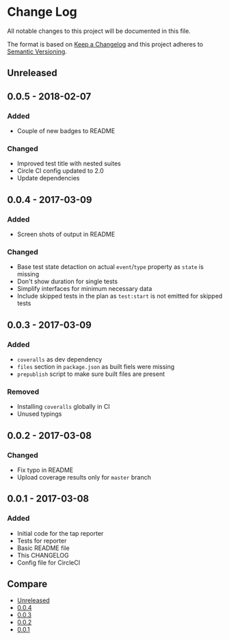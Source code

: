 # Change Log
All notable changes to this project will be documented in this file.

The format is based on [Keep a Changelog](http://keepachangelog.com/)
and this project adheres to [Semantic Versioning](http://semver.org/).

## Unreleased

## 0.0.5 - 2018-02-07
### Added
- Couple of new badges to README
### Changed
- Improved test title with nested suites
- Circle CI config updated to 2.0
- Update dependencies

## 0.0.4 - 2017-03-09
### Added
- Screen shots of output in README

### Changed
- Base test state detaction on actual `event`/`type` property as `state` is missing
- Don't show duration for single tests
- Simplify interfaces for minimum necessary data
- Include skipped tests in the plan as `test:start` is not emitted for skipped tests

## 0.0.3 - 2017-03-09
### Added
- `coveralls` as dev dependency
- `files` section in `package.json` as built fiels were missing
- `prepublish` script to make sure built files are present

### Removed
- Installing `coveralls` globally in CI
- Unused typings

## 0.0.2 - 2017-03-08
### Changed
- Fix typo in README
- Upload coverage results only for `master` branch

## 0.0.1 - 2017-03-08
### Added
- Initial code for the tap reporter
- Tests for reporter
- Basic README file
- This CHANGELOG
- Config file for CircleCI

## Compare
- [Unreleased](https://github.com/LKay/wdio-tap-reporter/compare/v0.0.4...HEAD)
- [0.0.4](https://github.com/LKay/wdio-tap-reporter/compare/v0.0.3...v0.0.4)
- [0.0.3](https://github.com/LKay/wdio-tap-reporter/compare/v0.0.2...v0.0.3)
- [0.0.2](https://github.com/LKay/wdio-tap-reporter/compare/v0.0.1...v0.0.2)
- [0.0.1](https://github.com/LKay/wdio-tap-reporter/compare/5a6be1d...v0.0.1)
